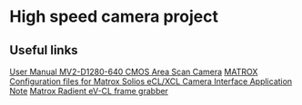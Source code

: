# High speed camera project

## Useful links

[User Manual MV2-D1280-640 CMOS Area Scan Camera](https://www.manualslib.com/manual/802815/Photon-Focus-Mv2-D1280-640.html)
[MATROX Configuration files for ](https://ftp.matrox.com/pub/imaging/odyssey/dcfs/photonfocus/MV2-D1280-640-CL-8/)
[Matrox Solios eCL/XCL Camera Interface Application Note](https://ftp.matrox.com/pub/imaging/SoliosXCL/appnotes/Photonfocus/SoliosXCL_MVD1280640CL8.pdf)
[Matrox Radient eV-CL frame grabber](https://www.matrox.com/en/imaging/products/components/frame-grabbers/radient-ev-cl)